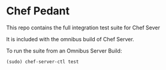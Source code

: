 Chef Pedant
===========

This repo contains the full integration test suite for Chef Sever

It is included with the omnibus build of Chef Server.

To run the suite from an Omnibus Server Build:

    (sudo) chef-server-ctl test
